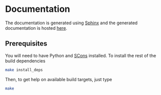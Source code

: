 # Documentation

The documentation is generated using [Sphinx](http://sphinx.pocoo.org/) and the generated documentation is hosted [here](http://autobahn.ws/cpp).

## Prerequisites

You will need to have Python and [SCons](http://www.scons.org/) installed. To install the rest of the build dependencies

```sh
make install_deps
```

Then, to get help on available build targets, just type

```sh
make
```
